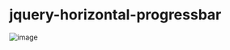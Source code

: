 # jquery-horizontal-progressbar

![image](https://user-images.githubusercontent.com/43032272/151101570-62f9000e-a738-4ba2-9ed3-e6ab3136c3ca.png)

